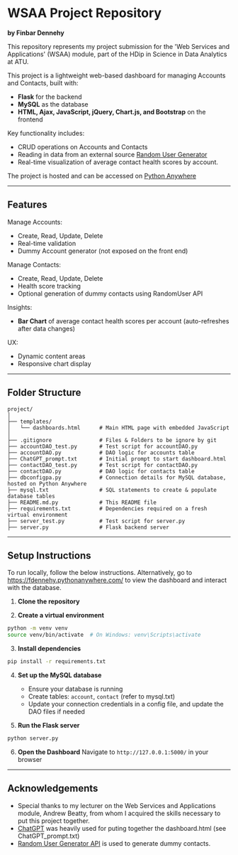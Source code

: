 # WSAA Project Repository #

**by Finbar Dennehy**

This repository represents my project submission for the 'Web Services and Applications' (WSAA) module, part of the HDip in Science in Data Analytics at ATU. 

This project is a lightweight web-based dashboard for managing Accounts and Contacts, built with:

- **Flask** for the backend
- **MySQL** as the database
- **HTML, Ajax, JavaScript, jQuery, Chart.js, and Bootstrap** on the frontend

Key functionality includes:
- CRUD operations on Accounts and Contacts
- Reading in data from an external source [Random User Generator](https://randomuser.me/) 
- Real-time visualization of average contact health scores by account.

The project is hosted and can be accessed on [Python Anywhere](https://fdennehy.pythonanywhere.com/)

---

## Features

Manage Accounts:  
- Create, Read, Update, Delete  
- Real-time validation  
- Dummy Account generator (not exposed on the front end)

Manage Contacts:  
- Create, Read, Update, Delete  
- Health score tracking  
- Optional generation of dummy contacts using RandomUser API

Insights:  
- **Bar Chart** of average contact health scores per account (auto-refreshes after data changes)  

UX:  
- Dynamic content areas  
- Responsive chart display  

---

## Folder Structure

```
project/
│
├── templates/
│   └── dashboards.html      # Main HTML page with embedded JavaScript
│
├── .gitignore               # Files & Folders to be ignore by git
├── accountDAO_test.py       # Test script for accountDAO.py
├── accountDAO.py            # DAO logic for accounts table
├── ChatGPT_prompt.txt       # Initial prompt to start dashboard.html
├── contactDAO_test.py       # Test script for contactDAO.py
├── contactDAO.py            # DAO logic for contacts table
├── dbconfigpa.py            # Connection details for MySQL database, hosted on Python Anywhere
├── mysql.txt                # SQL statements to create & populate database tables
├── README.md.py             # This README file
├── requirements.txt         # Dependencies required on a fresh virtual environment
├── server_test.py           # Test script for server.py
├── server.py                # Flask backend server
```

---

## Setup Instructions

To run locally, follow the below instructions.
Alternatively, go to https://fdennehy.pythonanywhere.com/ to view the dashboard and interact with the database.

1. **Clone the repository**

2. **Create a virtual environment**
```bash
python -m venv venv
source venv/bin/activate  # On Windows: venv\Scripts\activate
```

3. **Install dependencies**
```bash
pip install -r requirements.txt
```

4. **Set up the MySQL database**
   - Ensure your database is running
   - Create tables: `account`, `contact` (refer to mysql.txt)
   - Update your connection credentials in a config file, and update the DAO files if needed

5. **Run the Flask server**
```bash
python server.py
```

6. **Open the Dashboard**
   Navigate to `http://127.0.0.1:5000/` in your browser

---

## Acknowledgements

- Special thanks to my lecturer on the Web Services and Applications module, Andrew Beatty, from whom I acquired the skills necessary to put this project together.
- [ChatGPT](https://chatgpt.com/) was heavily used for puting together the dashboard.html (see ChatGPT_prompt.txt)
- [Random User Generator API](https://randomuser.me/) is used to generate dummy contacts.